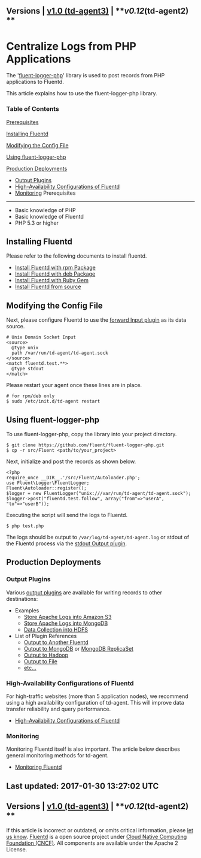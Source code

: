 
Versions \| [v1.0 (td-agent3)](/v1.0/articles/php) \|
***v0.12*(td-agent2) **
------------------------------------------------------------------------

Centralize Logs from PHP Applications
=====================================

The '[fluent-logger-php](http://github.com/fluent/fluent-logger-php)'
library is used to post records from PHP applications to Fluentd.

This article explains how to use the fluent-logger-php library.


### Table of Contents

[Prerequisites](#prerequisites)

[Installing Fluentd](#installing-fluentd)

[Modifying the Config File](#modifying-the-config-file)

[Using fluent-logger-php](#using-fluent-logger-php)

[Production Deployments](#production-deployments)

-   [Output Plugins](#output-plugins)
-   [High-Availability Configurations of
    Fluentd](#high-availability-configurations-of-fluentd)
-   [Monitoring](#monitoring)
Prerequisites
-------------

-   Basic knowledge of PHP
-   Basic knowledge of Fluentd
-   PHP 5.3 or higher

Installing Fluentd
------------------

Please refer to the following documents to install fluentd.

-   [Install Fluentd with rpm Package](install-by-rpm)
-   [Install Fluentd with deb Package](install-by-deb)
-   [Install Fluentd with Ruby Gem](install-by-gem)
-   [Install Fluentd from source](install-from-source)

Modifying the Config File
-------------------------

Next, please configure Fluentd to use the [forward Input
plugin](in_forward) as its data source.

``` {.CodeRay}
# Unix Domain Socket Input
<source>
  @type unix
  path /var/run/td-agent/td-agent.sock
</source>
<match fluentd.test.**>
  @type stdout
</match>
```

Please restart your agent once these lines are in place.

``` {.CodeRay}
# for rpm/deb only
$ sudo /etc/init.d/td-agent restart
```

Using fluent-logger-php
-----------------------

To use fluent-logger-php, copy the library into your project directory.

``` {.CodeRay}
$ git clone https://github.com/fluent/fluent-logger-php.git
$ cp -r src/Fluent <path/to/your_project>
```

Next, initialize and post the records as shown below.

``` {.CodeRay}
<?php
require_once __DIR__.'/src/Fluent/Autoloader.php';
use Fluent\Logger\FluentLogger;
Fluent\Autoloader::register();
$logger = new FluentLogger("unix:///var/run/td-agent/td-agent.sock");
$logger->post("fluentd.test.follow", array("from"=>"userA", "to"=>"userB"));
```

Executing the script will send the logs to Fluentd.

``` {.CodeRay}
$ php test.php
```

The logs should be output to `/var/log/td-agent/td-agent.log` or stdout
of the Fluentd process via the [stdout Output plugin](out_stdout).

Production Deployments
----------------------

### Output Plugins

Various [output plugins](output-plugin-overview) are available for
writing records to other destinations:

-   Examples
    -   [Store Apache Logs into Amazon S3](apache-to-s3)
    -   [Store Apache Logs into MongoDB](apache-to-mongodb)
    -   [Data Collection into HDFS](http-to-hdfs)
-   List of Plugin References
    -   [Output to Another Fluentd](out_forward)
    -   [Output to MongoDB](out_mongo) or [MongoDB
        ReplicaSet](out_mongo_replset)
    -   [Output to Hadoop](out_webhdfs)
    -   [Output to File](out_file)
    -   [etc...](http://fluentd.org/plugin/)

### High-Availability Configurations of Fluentd

For high-traffic websites (more than 5 application nodes), we recommend
using a high availability configuration of td-agent. This will improve
data transfer reliability and query performance.

-   [High-Availability Configurations of Fluentd](high-availability)

### Monitoring

Monitoring Fluentd itself is also important. The article below describes
general monitoring methods for td-agent.

-   [Monitoring Fluentd](monitoring)


Last updated: 2017-01-30 13:27:02 UTC
------------------------------------------------------------------------
Versions \| [v1.0 (td-agent3)](/v1.0/articles/php) \|
***v0.12*(td-agent2) **
------------------------------------------------------------------------

If this article is incorrect or outdated, or omits critical information,
please [let us
know](https://github.com/fluent/fluentd-docs/issues?state=open).
[Fluentd](http://www.fluentd.org/) is a open source project under [Cloud
Native Computing Foundation (CNCF)](https://cncf.io/). All components
are available under the Apache 2 License.
